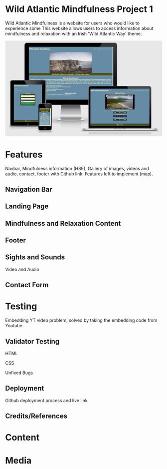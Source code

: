 # Wild Atlantic Mindfulness Project 1 
Wild Atlantic Mindfulness is a website for users who would like to experience some This website allows users to access information about mindfulness and relaxation with an Irish 'Wild Atlantic Way' theme.

![responsiveness image](/media/responsive.JPG)
# Features
Navbar, Mindfulness information (HSE), Gallery of images, videos and audio, contact, footer with Github link.
Features left to implement (map).

## Navigation Bar


## Landing Page

## Mindfulness and Relaxation Content

## Footer

## Sights and Sounds
Video and Audio

## Contact Form

# Testing
Embedding YT video problem; solved by taking the embedding code from Youtube. 

## Validator Testing

HTML

CSS

Unfixed Bugs

## Deployment
Github deployment process and live link


## Credits/References

# Content

# Media